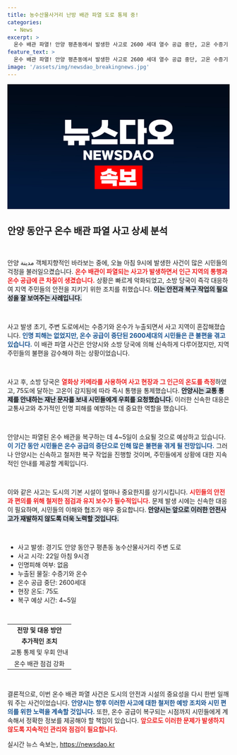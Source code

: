```yaml
---
title: 농수산물사거리 난방 배관 파열 도로 통제 중!
categories:
  - News
excerpt: >
  온수 배관 파열! 안양 평촌동에서 발생한 사고로 2600 세대 열수 공급 중단, 고온 수증기 분출로 긴급 대응 중. 교통 통제 및 우회 안내까지, 정확한 상황은? 클릭해보세요!
feature_text: >
  온수 배관 파열! 안양 평촌동에서 발생한 사고로 2600 세대 열수 공급 중단, 고온 수증기 분출로 긴급 대응 중. 교통 통제 및 우회 안내까지, 정확한 상황은? 클릭해보세요!
image: '/assets/img/newsdao_breakingnews.jpg'
---
```


<p><img src="/assets/img/newsdao_breakingnews.jpg" alt="implanttips 속보" /></p>

<h2 data-ke-size="size26">안양 동안구 온수 배관 파열 사고 상세 분석</h2>

<p data-ke-size="size16">&nbsp;</p>

<p>안양 مدينة 객체지향적인 바라보는 중에, 오늘 아침 9시에 발생한 사건이 많은 시민들의 걱정을 불러일으켰습니다. <b><span style="color: #ee2323;">온수 배관이 파열되는 사고가 발생하면서 인근 지역의 통행과 온수 공급에 큰 차질이 생겼습니다.</span></b> 상황은 빠르게 악화되었고, 소방 당국이 즉각 대응하여 지역 주민들의 안전을 지키기 위한 조치를 취했습니다. <b><span style="background-color: #21538527;">이는 안전과 복구 작업의 필요성을 잘 보여주는 사례입니다.</span></b> </p>

<p data-ke-size="size16">&nbsp;</p>

<p>사고 발생 초기, 주변 도로에서는 수증기와 온수가 누출되면서 사고 지역이 혼잡해졌습니다. <b><span style="color: #1a5490;">인명 피해는 없었지만, 온수 공급이 중단된 2600세대의 시민들은 큰 불편을 겪고 있습니다.</span></b> 이 배관 파열 사건은 안양시와 소방 당국에 의해 신속하게 다루어졌지만, 지역 주민들의 불편을 감수해야 하는 상황이었습니다.</p>

<p data-ke-size="size16">&nbsp;</p>

<p>사고 후, 소방 당국은 <b><span style="color: #ee2323;">열화상 카메라를 사용하여 사고 현장과 그 인근의 온도를 측정</span></b>하였고, 75도에 달하는 고온이 감지됨에 따라 즉시 통행을 통제했습니다. <b><span style="background-color: #21538527;">안양시는 교통 통제를 안내하는 재난 문자를 보내 시민들에게 우회를 요청했습니다.</span></b> 이러한 신속한 대응은 교통사고와 추가적인 인명 피해를 예방하는 데 중요한 역할을 했습니다.</p>

<p data-ke-size="size16">&nbsp;</p>

<p>안양시는 파열된 온수 배관을 복구하는 데 4~5일이 소요될 것으로 예상하고 있습니다. <b><span style="color: #1a5490;">이 기간 동안 시민들은 온수 공급의 중단으로 인해 많은 불편을 겪게 될 전망입니다.</span></b> 그러나 안양시는 신속하고 철저한 복구 작업을 진행할 것이며, 주민들에게 상황에 대한 지속적인 안내를 제공할 계획입니다. </p>

<p data-ke-size="size16">&nbsp;</p>

<p>이와 같은 사고는 도시의 기본 시설이 얼마나 중요한지를 상기시킵니다. <b><span style="color: #ee2323;">시민들의 안전과 편의를 위해 철저한 점검과 유지 보수가 필수적입니다.</span></b> 문제 발생 시에는 신속한 대응이 필요하며, 시민들의 이해와 협조가 매우 중요합니다. <b><span style="background-color: #21538527;">안양시는 앞으로 이러한 안전사고가 재발하지 않도록 더욱 노력할 것입니다.</span></b></p>

<p data-ke-size="size16">&nbsp;</p>

<ul>
    <li>사고 발생: 경기도 안양 동안구 평촌동 농수산물사거리 주변 도로</li>
    <li>사고 시각: 22일 아침 9시경</li>
    <li>인명피해 여부: 없음</li>
    <li>누출된 물질: 수증기와 온수</li>
    <li>온수 공급 중단: 2600세대</li>
    <li>현장 온도: 75도</li>
    <li>복구 예상 시간: 4~5일</li>
</ul>

<p data-ke-size="size16">&nbsp;</p>

<table>
    <tr>
        <td style="text-align: center; height: 17px;"><b>전망 및 대응 방안</b></td>
    </tr>
    <tr>
        <td style="text-align: center; height: 17px;"><b>추가적인 조치</b></td>
    </tr>
    <tr>
        <td style="text-align: center; height: 17px;">교통 통제 및 우회 안내</td>
    </tr>
    <tr>
        <td style="text-align: center; height: 17px;">온수 배관 점검 강화</td>
    </tr>
</table>

<p data-ke-size="size16">&nbsp;</p>

<p>결론적으로, 이번 온수 배관 파열 사건은 도시의 안전과 시설의 중요성을 다시 한번 일깨워 주는 사건이었습니다. <b><span style="color: #1a5490;">안양시는 향후 이러한 사고에 대한 철저한 예방 조치와 시민 편의를 위한 노력을 계속할 것입니다.</span></b> 또한, 온수 공급이 복구되는 시점까지 시민들에게 계속해서 정확한 정보를 제공해야 할 책임이 있습니다. <b><span style="color: #ee2323;">앞으로도 이러한 문제가 발생하지 않도록 지속적인 관리와 점검이 필요합니다.</span></b></p>
실시간 뉴스 속보는, <a href="https://newsdao.kr" rel="dofollow">https://newsdao.kr</a>


